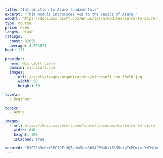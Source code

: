 ```yaml
---
title: "Introduction to Azure fundamentals"
excerpt: "This module introduces you to the basics of Azure."
webUrl: https://docs.microsoft.com/en-us/learn/modules/intro-to-azure-fundamentals/
type: course
price: Free
length: PT36M
ratings:
  count: 82099
  average: 4.793871
heat: 171

provider:
  name: Microsoft Learn
  domain: microsoft.com
  images:
    - url: /assets/images/organizations/microsoft.com-50x50.jpg
      width: 50
      height: 50

levels:
  - Beginner

topics:
  - Azure

images:
  - url: https://docs.microsoft.com/learn/achievements/intro-to-azure-fundamentals-social.png
    width: 640
    height: 320
    isCached: true

secured: "R10IJh9eHcYSPC19F+UQ7aUv8Grv0b94JZMaNii6RM9stpInPCmjxiYvEM/vCOSCyKi1vkOx0z+knW8Fe0Xddqvh9EKA2/2CYtNN+YuvSW3eem+NLF00QqtkBMBFiFg1gKQjvMks2iIFTF1M7Tw/SN7bZzSlriEPqU4cKH27kguO8vkBAxfaCHqV2+PflSOdyY1obIeqxZSEt9DC6cVD8E+gytNFX/kYMK+WKZF2cNzc8vprAzpkG1v0Wpc6otoF2Csr8gLjB2vTr6FLLdRkPBTXscu2Qcvf8CZZv678h9aAXTeHmHwdAU7Kwopep/r3/0ZjBdzb9CZF6zUYfNT/Kbn0O2OkxjJOklOPcuu0gxoGrY4j160yyez26A43Qnj5nfrBKNi9NRJEs1taIyGdG+3+BHJ4Wz0NaleM9V/JBwTBeBjHjDmEJT+PtvO8usF6;Q6hVB3zHtobDyqR7LL4Hyw=="
---
```


